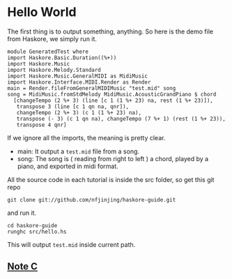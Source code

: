 Hello World
============

The first thing is to output something, anything. So here is the demo file from Haskore, we simply run it.

	module GeneratedTest where
	import Haskore.Basic.Duration((%+))
	import Haskore.Music
	import Haskore.Melody.Standard
	import Haskore.Music.GeneralMIDI as MidiMusic
	import Haskore.Interface.MIDI.Render as Render
	main = Render.fileFromGeneralMIDIMusic "test.mid" song
	song = MidiMusic.fromStdMelody MidiMusic.AcousticGrandPiano $ chord
	  [changeTempo (2 %+ 3) (line [c 1 (1 %+ 23) na, rest (1 %+ 23)]),
	   transpose 3 (line [c 1 qn na, qnr]),
	   changeTempo (2 %+ 3) (c 1 (1 %+ 23) na),
	   transpose (- 3) (c 1 qn na), changeTempo (7 %+ 1) (rest (1 %+ 23)),
	   transpose 4 qnr]

If we ignore all the imports, the meaning is pretty clear. 

* main: It output a `test.mid` file from a song. 
* song: The song is ( reading from right to left ) a chord, played by a piano, and exported in midi format.

All the source code in each tutorial is inside the src folder, so get this git repo
	
	git clone git://github.com/nfjinjing/haskore-guide.git

and run it.

	cd haskore-guide
	runghc src/hello.hs

This will output `test.mid` inside current path.

## [Note C](c.markdown)